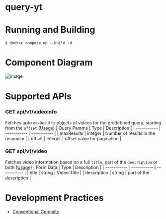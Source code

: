 # query-yt

# Running and Building 
```
$ docker compose up --build -d
```


# Component Diagram
![image](https://user-images.githubusercontent.com/38955457/217796433-9bc5a9a7-c19e-48a9-a736-a542c399859a.png)



# Supported APIs
### GET api/v1/videoinfo
Fetches upto `maxResults` objects of videos for the predefined query, starting from the `offset`
([Usage](https://github.com/RRK1000/query-yt/tree/docs/src/api-svc#get-apiv1videoinfo))
| Query Params | Type | Description |
| ----------- | ----------- | ----------- |
| maxResults | integer | Number of results in the response |
| offset | integer | offset value for pagination |


### GET api/v1/video
Fetches video information based on a full `title`, part of the `description` or both
([Usage](https://github.com/RRK1000/query-yt/tree/docs/src/api-svc#get-apiv1videoinfo))
| Form Data | Type | Description |
| ----------- | ----------- | ----------- |
| title | string | Video Title |
| description | string | part of the description |



# Development Practices 
- [Conventional Commits](https://www.conventionalcommits.org/en/v1.0.0/)
